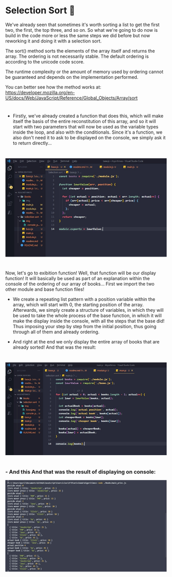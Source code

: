 # Selection Sort 📑

We've already seen that sometimes it's worth sorting a list to get the first two, the first, the top three, and so on. So what we're going to do now is build in the code more or less the same steps we did before but now reworking it and doing it with a selection sort.

The sort() method sorts the elements of the array itself and returns the array. The ordering is not necessarily stable. The default ordering is according to the unicode code score.

The runtime complexity or the amount of memory used by ordering cannot be guaranteed and depends on the implementation performed.

You can better see how the method works at: https://developer.mozilla.org/en-US/docs/Web/JavaScript/Reference/Global_Objects/Array/sort
# 

- Firstly, we've already created a function that does this, which will make itself the basis of the entire reconstitution of this array, and so it will start with two parameters that will now be used as the variable types inside the loop, and also with the conditionals. Since it's a function, we also don't need it to ask to be displayed on the console, we simply ask it to return directly...

# 

<img src="./img/base.jpeg">

# 

Now, let's go to exibition function! Well, that function will be our display function! It will basically be used as part of an explanation within the console of the ordering of our array of books... First we import the two other module and base function files!

- We create a repeating list pattern with a position variable within the array, which will start with 0, the starting position of the array. Afterwards, we simply create a structure of variables, in which they will be used to take the whole process of the base function, in which it will make the display inside the console, with all the steps that the base did! Thus imposing your step by step from the initial position, thus going through all of them and already ordering.

- And right at the end we only display the entire array of books that are already sorted! And that was the result:

# 
<img src="./img/main.jpeg">

# 

### - And this And that was the result of displaying on console:

<img src="./img/console.jpeg">

# 